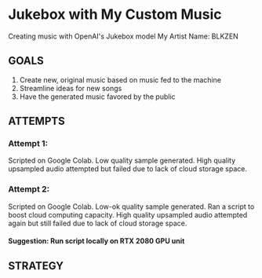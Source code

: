 # Jukebox with My Custom Music
Creating music with OpenAI's Jukebox model
My Artist Name: BLKZEN


## GOALS
1. Create new, original music based on music fed to the machine
2. Streamline ideas for new songs
3. Have the generated music favored by the public 



## ATTEMPTS
### Attempt 1: 
Scripted on Google Colab. 
Low quality sample generated. 
High quality upsampled audio attempted but failed due to lack of cloud storage space.

### Attempt 2:
Scripted on Google Colab.
Low-ok quality sample generated.
Ran a script to boost cloud computing capacity.
High quality upsampled audio attempted again but still failed due to lack of cloud storage space.

#### Suggestion:  Run script locally on RTX 2080 GPU unit




## STRATEGY
